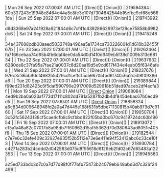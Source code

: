 | Mon 26 Sep 2022 07:00:01 AM UTC | [Direct](</body></html>) [Onion](</body></html>) | 219594384 | 60b337243c19948e8464c44a8c8fe3e107d7304842544b16efbc9ef68d5661da | 
| Sun 25 Sep 2022 07:00:01 AM UTC | [Direct](</body></html>) [Onion](</body></html>) | 219743992 | d6d3368e97a241928a621844d6c7cf41c439286629973ef28ce75858b6982dc6 | 
| Sat 24 Sep 2022 07:00:01 AM UTC | [Direct](</body></html>) [Onion](</body></html>) | 219415248 | 34e437608cdb00aaed5032748a496aa5a1734ca730226001d1d610b32455f67b | 
| Fri 23 Sep 2022 07:00:01 AM UTC | [Direct](</body></html>) [Onion](</body></html>) | 219262404 | fa7166cebaa74d65b4fb6daf4ee0da54d0d1410d949eb5f38d1009b313e68134 | 
| Thu 22 Sep 2022 07:00:01 AM UTC | [Direct](</body></html>) [Onion](</body></html>) | 219637632 | 6280de8c37fa95a7fae21a0037c8d20aa19d5e9cd617f434e4eab05f6346afea | 
| Wed 21 Sep 2022 07:00:01 AM UTC | [Direct](</body></html>) [Onion](</body></html>) | 219237676 | 976c3c36ab90cf4682b5426cd1ceffc15d566705fbd6f740c6a2c508f09386a6 | 
| Tue 20 Sep 2022 07:00:01 AM UTC | [Direct](</body></html>) [Onion](</body></html>) | 219389844 | f99ed231d62425c6f5daf590790e2917009d529618b51ded97aceb2df4acfa3f | 
| Mon 19 Sep 2022 07:00:01 AM UTC | [Direct]() [Onion]() | 219068084 | 4ed9b2ba0a023af773d17111c802dd781a5287fb2db4df945debac67b0ecd9d5 | 
| Sun 18 Sep 2022 07:00:01 AM UTC | [Direct]() [Onion]() | 218858324 | a6c834d009648948fd2a0a47d445e168f631b5dbe71130815b40ab979d7c9160 | 
| Sat 17 Sep 2022 07:00:01 AM UTC | [Direct](</body></html>) [Onion](</body></html>) | 219050704 | 3c52fc56243138cf5cae4cfb8c9cfbbd822f05bd0bc670c9419724dc60b19654 | 
| Fri 16 Sep 2022 07:00:01 AM UTC | [Direct](</body></html>) [Onion](</body></html>) | 218913072 | e15a1a48a82c07017b8a98db7ff60962d15af55362d70d380643ad8051e405f8 | 
| Thu 15 Sep 2022 07:00:01 AM UTC | [Direct](</body></html>) [Onion](</body></html>) | 219182544 | c7e7e6c32efe409c32627e635f52b5112e73e6e411e94f53413abc6c33ce10f3 | 
| Wed 14 Sep 2022 07:00:01 AM UTC | [Direct](</body></html>) [Onion](</body></html>) | 218930784 | c4271a283b24cddd2d042583d075d8f95618d6129eb2fd02c67d65483a122353 | 
| Tue 13 Sep 2022 07:00:01 AM UTC | [Direct](</body></html>) [Onion](</body></html>) | 218945580 | a25ed733bdc3d7c0a7d77d88f0f77bfb75473b24079eb648abd3d7c326f24496 | 
